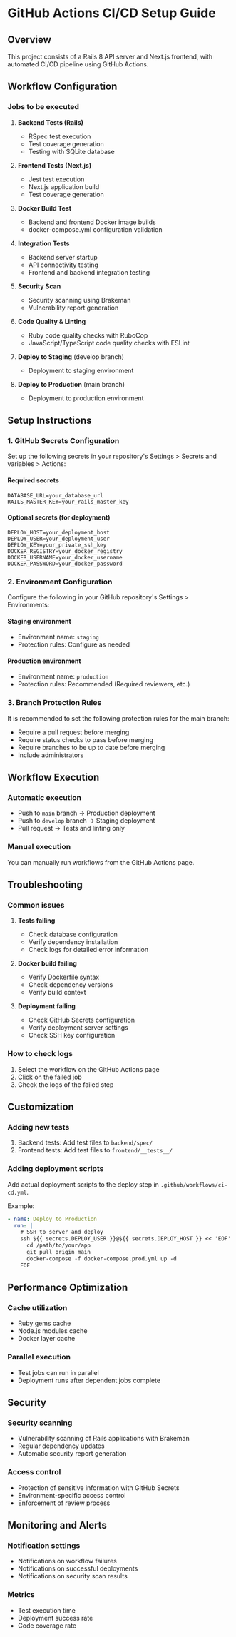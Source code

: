 # GitHub Actions CI/CD Setup Guide

## Overview

This project consists of a Rails 8 API server and Next.js frontend, with automated CI/CD pipeline using GitHub Actions.

## Workflow Configuration

### Jobs to be executed

1. **Backend Tests (Rails)**
   - RSpec test execution
   - Test coverage generation
   - Testing with SQLite database

2. **Frontend Tests (Next.js)**
   - Jest test execution
   - Next.js application build
   - Test coverage generation

3. **Docker Build Test**
   - Backend and frontend Docker image builds
   - docker-compose.yml configuration validation

4. **Integration Tests**
   - Backend server startup
   - API connectivity testing
   - Frontend and backend integration testing

5. **Security Scan**
   - Security scanning using Brakeman
   - Vulnerability report generation

6. **Code Quality & Linting**
   - Ruby code quality checks with RuboCop
   - JavaScript/TypeScript code quality checks with ESLint

7. **Deploy to Staging** (develop branch)
   - Deployment to staging environment

8. **Deploy to Production** (main branch)
   - Deployment to production environment

## Setup Instructions

### 1. GitHub Secrets Configuration

Set up the following secrets in your repository's Settings > Secrets and variables > Actions:

#### Required secrets
```
DATABASE_URL=your_database_url
RAILS_MASTER_KEY=your_rails_master_key
```

#### Optional secrets (for deployment)
```
DEPLOY_HOST=your_deployment_host
DEPLOY_USER=your_deployment_user
DEPLOY_KEY=your_private_ssh_key
DOCKER_REGISTRY=your_docker_registry
DOCKER_USERNAME=your_docker_username
DOCKER_PASSWORD=your_docker_password
```

### 2. Environment Configuration

Configure the following in your GitHub repository's Settings > Environments:

#### Staging environment
- Environment name: `staging`
- Protection rules: Configure as needed

#### Production environment
- Environment name: `production`
- Protection rules: Recommended (Required reviewers, etc.)

### 3. Branch Protection Rules

It is recommended to set the following protection rules for the main branch:

- Require a pull request before merging
- Require status checks to pass before merging
- Require branches to be up to date before merging
- Include administrators

## Workflow Execution

### Automatic execution
- Push to `main` branch → Production deployment
- Push to `develop` branch → Staging deployment
- Pull request → Tests and linting only

### Manual execution
You can manually run workflows from the GitHub Actions page.

## Troubleshooting

### Common issues

1. **Tests failing**
   - Check database configuration
   - Verify dependency installation
   - Check logs for detailed error information

2. **Docker build failing**
   - Verify Dockerfile syntax
   - Check dependency versions
   - Verify build context

3. **Deployment failing**
   - Check GitHub Secrets configuration
   - Verify deployment server settings
   - Check SSH key configuration

### How to check logs

1. Select the workflow on the GitHub Actions page
2. Click on the failed job
3. Check the logs of the failed step

## Customization

### Adding new tests

1. Backend tests: Add test files to `backend/spec/`
2. Frontend tests: Add test files to `frontend/__tests__/`

### Adding deployment scripts

Add actual deployment scripts to the deploy step in `.github/workflows/ci-cd.yml`.

Example:
```yaml
- name: Deploy to Production
  run: |
    # SSH to server and deploy
    ssh ${{ secrets.DEPLOY_USER }}@${{ secrets.DEPLOY_HOST }} << 'EOF'
      cd /path/to/your/app
      git pull origin main
      docker-compose -f docker-compose.prod.yml up -d
    EOF
```

## Performance Optimization

### Cache utilization
- Ruby gems cache
- Node.js modules cache
- Docker layer cache

### Parallel execution
- Test jobs can run in parallel
- Deployment runs after dependent jobs complete

## Security

### Security scanning
- Vulnerability scanning of Rails applications with Brakeman
- Regular dependency updates
- Automatic security report generation

### Access control
- Protection of sensitive information with GitHub Secrets
- Environment-specific access control
- Enforcement of review process

## Monitoring and Alerts

### Notification settings
- Notifications on workflow failures
- Notifications on successful deployments
- Notifications on security scan results

### Metrics
- Test execution time
- Deployment success rate
- Code coverage rate 